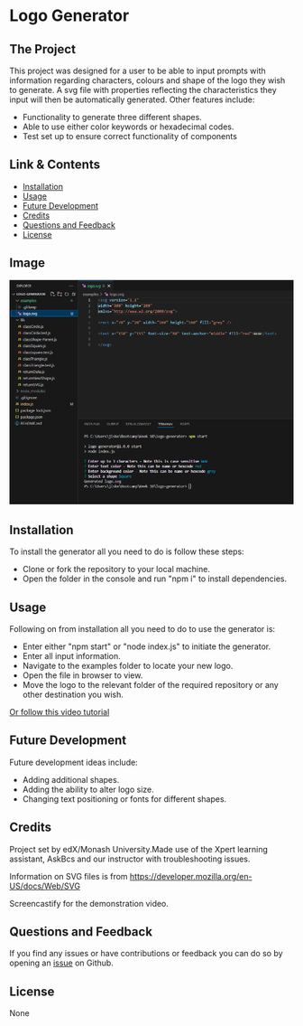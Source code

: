 # Logo Generator

## The Project

This project was designed for a user to be able to input prompts with information regarding characters, colours and shape of the logo they wish to generate. A svg file with properties reflecting the characteristics they input will then be automatically generated. Other features include:

- Functionality to generate three different shapes.
- Able to use either color keywords or hexadecimal codes.
- Test set up to ensure correct functionality of components

## Link & Contents

- [Installation](#installation)
- [Usage](#usage)
- [Future Development](#future-development)
- [Credits](#credits)
- [Questions and Feedback](#questions-and-feedback)
- [License](#license)

## Image

![Image of usage](./assets/images/logoGeneratorExample.png)

## Installation

To install the generator all you need to do is follow these steps:

- Clone or fork the repository to your local machine.
- Open the folder in the console and run "npm i" to install dependencies.

## Usage

Following on from installation all you need to do to use the generator is:

- Enter either "npm start" or "node index.js" to initiate the generator.
- Enter all input information.
- Navigate to the examples folder to locate your new logo.
- Open the file in browser to view.
- Move the logo to the relevant folder of the required repository or any other destination you wish.

[Or follow this video tutorial]()

## Future Development

Future development ideas include:

- Adding additional shapes.
- Adding the ability to alter logo size.
- Changing text positioning or fonts for different shapes.

## Credits

Project set by edX/Monash University.Made use of the Xpert learning assistant, AskBcs and our instructor with troubleshooting issues.

Information on SVG files is from https://developer.mozilla.org/en-US/docs/Web/SVG

Screencastify for the demonstration video.

## Questions and Feedback

If you find any issues or have contributions or feedback you can do so by opening an [issue](https://github.com/Jiske-N/logo-generator/issues) on Github.

## License

None
